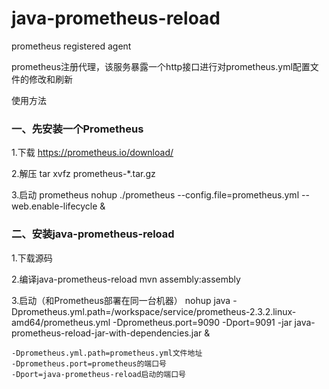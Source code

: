 # java-prometheus-reload
prometheus registered agent

prometheus注册代理，该服务暴露一个http接口进行对prometheus.yml配置文件的修改和刷新

使用方法

### 一、先安装一个Prometheus 
1.下载 
https://prometheus.io/download/

2.解压 
tar xvfz prometheus-*.tar.gz

3.启动 prometheus
nohup ./prometheus --config.file=prometheus.yml --web.enable-lifecycle &


### 二、安装java-prometheus-reload
1.下载源码

2.编译java-prometheus-reload 
mvn assembly:assembly

3.启动（和Prometheus部署在同一台机器）
nohup java -Dprometheus.yml.path=/workspace/service/prometheus-2.3.2.linux-amd64/prometheus.yml -Dprometheus.port=9090 -Dport=9091  -jar java-prometheus-reload-jar-with-dependencies.jar &

```
-Dprometheus.yml.path=prometheus.yml文件地址
-Dprometheus.port=prometheus的端口号
-Dport=java-prometheus-reload启动的端口号
```
